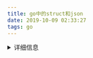 ```yaml
---
title: go中的struct和json
date: 2019-10-09 02:33:27
tags: go
---
```

<details>
<summary>详细信息</summary>
## 1.先说结构体

首先定义一个结构体很容易，比如说：

```go
type Person struct {   
  Id string `json:"id"`   
  Name string `json:"name"`   
  Sex    string `json:"sex"`   
  Born   string `json:"born"`
}
```

不过要多多注意，go没有特意声明私有成员，大写代表公有，小写就代表私有，结构体内部的命名也一样
$$
如果结构体命名为小写，则整个结构体其他包不能导出；

如果内部名称有小写，则改结构体内部的成员其他包不能导出
$$
**也就是说，使用json.Marshal的时候会出大问题，（这容易被忽视掉）**

结构体的声明：go的结构体声明方法还是很多的

佚名结构体：

```go
    p2 := struct {
        Name string
        Age  int
    }{
        "张三", 20,
    }
```

声明并赋值：

```go
Ming := Person{Id:"1",Name:"Ming",Sex:"Male",born:"1999-11-06"}
```

正常声明：

```go
Xiaoli := new(Person)
var Ming Person = Person{}
Feng := &Person{}
```

结构体还可以嵌套，这玩意有点像继承：

```go
type Person struct {   
	Id string `json:"id"`   
	Name string `json:"name"`   
	Sex    string `json:"sex"`   
	Born   string `json:"born"`
}
type Pig struct{   
	Person   
	Tag string `json:"tag"`
}
```

而且可以直接对Pig结构体P 使用 P.Id这样的式子，很舒服

## go 中的Json操作：

标准的encoding/json包中使用的最多的是json.Marshal和json.Unmarshal

```go
b,err := json.Marshal(Xiaoli)
fmt.Println(b)
fmt.Println("b type :",reflect.TypeOf(b))
```

```go
[123 34 105 100 34 58 34 49 50 51 34 44 34 110 97 109 101 34 58 34 88 105 97 111 108 105 34 44 34 115 101 120 34 58 34 70 101 109 97 108 101 34 44 34 98 111 114 110 34 58 34 49 57 57 57 45 48 57 45 50 57 34 125]
b type : []uint8
```

Marshal出来的是个字节码，想显示还得用string()

上面的成员变量都是已知的类型，只能接收指定的类型，比如string类型的Name只能赋值string类型的数据。
但有时为了通用性，或使代码简洁，我们希望有一种类型可以接受各种类型的数据，并进行json编码。这就用到了interface{}类型。

<!--interface{}类型其实是个空接口，即没有方法的接口。go的每一种类型都实现了该接口。因此，任何其他类型的数据都可以赋值给interface{}类型。-->

```go
type Person struct {   
	Id interface{} `json:"id"`   
	Name interface{} `json:"name"`   
	Sex    interface{} `json:"sex"`   
	Born interface{} `json:"born"`
}
```

关于接收json的操作，我推荐用个别的包：https://github.com/tidwall/gjson

```go
package main

import "github.com/tidwall/gjson"

const json = `{"name":{"first":"Janet","last":"Prichard"},"age":47}`

func main() {
	value := gjson.Get(json, "name.last")
	println(value.String())
}
```

比官方那个包好用多了。
</details>